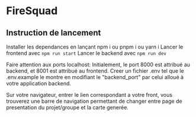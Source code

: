 # FireSquad

## Instruction de lancement


Installer les dependances en lançant npm i ou pnpm i ou yarn i 
Lancer le frontend avec ```npm run start```
Lancer le backend avec ```npm run dev```

Faire attention aux ports localhost: 
Initialement, le port 8000 est attribué au backend, et 8001 est attribué au frontend. 
Creer un fichier .env tel que le .env.example le montre en modifiant le "backend_port"
par celui alloué à votre application backend. 

Sur votre navigateur, entrer le lien correspondant a votre front, vous trouverez une
barre de navigation permettant de changer entre page de presentation du projet/groupe et
la carte generée.
